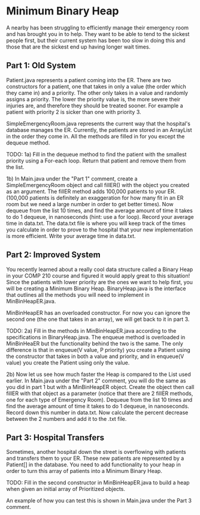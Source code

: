 
# Minimum Binary Heap

A nearby has been struggling to efficiently manage their
emergency room and has brought you in to help. They want to be able to tend to the 
sickest people first, but their current system has been too slow in doing this and
those that are the sickest end up having longer wait times. 

## Part 1: Old System

Patient.java represents a patient coming into the ER. There are two constructors
for a patient, one that takes in only a value (the order which they came in) and a 
priority. The other only takes in a value and randomly assigns a priority. The lower the 
priority value is, the more severe their injuries are, and therefore they should be treated
sooner. For example a patient with priority 2 is sicker than one with priority 3. 

SimpleEmergencyRoom.java represents the current way that the hospital's database manages
the ER. Currently, the patients are stored in an ArrayList in the order they come in. All the 
methods are filled in for you except the dequeue method. 

TODO: 
1a) Fill in the dequeue method to find the patient with the smallest priority using 
a For-each loop. Return that patient and remove them from the list. 

1b) In Main.java under the "Part 1" comment, create a SimpleEmergencyRoom object and call fillER()
with the object you created as an argument. The fillER method adds 100,000 patients to your ER. (100,000 
patients is definitely an exaggeration for how many fit in an ER room but we need a large
number in order to get better times). Now dequeue from the list 10 times, and find the 
average amount of time it takes to do 1 dequeue, in nanoseconds (hint: use a for loop). 
Record your average time in data.txt. The data.txt file is where you will keep track of the times 
you calculate in order to prove to the hospital that your new implementation is more efficient. 
Write your average time in data.txt. 


## Part 2: Improved System
You recently learned about a really cool data structure called a Binary Heap in your 
COMP 210 course and figured it would apply great to this situation! 
Since the patients with lower priority are the ones we want to help
first, you will be creating a Minimum Binary Heap. BinaryHeap.java
is the interface that outlines all the methods you will need to implement
in MinBinHeapER.java. 

MinBinHeapER has an overloaded constructor. For now you can ignore the
second one (the one that takes in an array), we will get back to it
in part 3.


TODO: 
2a) Fill in the methods in MinBinHeapER.java according to the specifications
in BinaryHeap.java. The enqueue method is overloaded in MinBinHeaER but
the functionality behind the two is the same. The only difference is 
that in enqueue(V value, P priority) you create a Patient using 
the constructor that takes in both a value and priority, and in 
enqueue(V value) you create the Patient using only the value. 

2b) Now let us see how much faster the Heap is compared to the 
List used earlier. In Main.java under the "Part 2" comment,
you will do the same as you did in part 1 but with a MinBinHeapER 
object. Create the object then call fillER with that object as a parameter
(notice that there are 2 fillER methods, one for each type of Emergency Room).
Dequeue from the list 10 times and find the 
average amount of time it takes to do 1 dequeue, in nanoseconds.
Record down this number in data.txt. Now calculate the 
percent decrease between the 2 numbers and add it to the .txt file. 




## Part 3: Hospital Transfers
Sometimes, another hospital down the street is overflowing with patients and transfers
them to your ER. These new patients are represented by a Patient[] in the
database. You need to add functionality to your heap in order to turn 
this array of patients into a Minimum Binary Heap. 

TODO: Fill in the second constructor in MinBinHeapER.java to build
a heap when given an initial array of Prioritized objects. 

An example of how you can test this is shown in Main.java under the Part 3
comment. 




